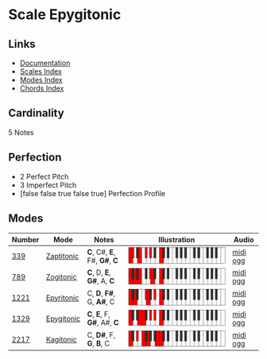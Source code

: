 # Scale Epygitonic

## Links

- [Documentation](index.md)
- [Scales Index](Scales.md)
- [Modes Index](Modes.md)
- [Chords Index](Chords.md)

## Cardinality

5 Notes

## Perfection

- 2 Perfect Pitch
- 3 Imperfect Pitch
- [false false true false true] Perfection Profile

## Modes

| Number | Mode | Notes | Illustration | Audio |
|--------|------|-------|--------------|-------|
| [339](https://ianring.com/musictheory/scales/339) | [Zaptitonic](ModeZaptitonic.md) | **C**, C#, **E**, F#, **G#**, **C** | ![CNaturalZaptitonic](ModeCNaturalZaptitonic.png) | [midi](ModeCNaturalZaptitonic.mid) [ogg](ModeCNaturalZaptitonic.ogg) | 
| [789](https://ianring.com/musictheory/scales/789) | [Zogitonic](ModeZogitonic.md) | **C**, D, **E**, **G#**, A, **C** | ![CNaturalZogitonic](ModeCNaturalZogitonic.png) | [midi](ModeCNaturalZogitonic.mid) [ogg](ModeCNaturalZogitonic.ogg) | 
| [1221](https://ianring.com/musictheory/scales/1221) | [Epyritonic](ModeEpyritonic.md) | C, **D**, **F#**, G, **A#**, C | ![CNaturalEpyritonic](ModeCNaturalEpyritonic.png) | [midi](ModeCNaturalEpyritonic.mid) [ogg](ModeCNaturalEpyritonic.ogg) | 
| [1329](https://ianring.com/musictheory/scales/1329) | [Epygitonic](ModeEpygitonic.md) | **C**, **E**, F, **G#**, A#, **C** | ![CNaturalEpygitonic](ModeCNaturalEpygitonic.png) | [midi](ModeCNaturalEpygitonic.mid) [ogg](ModeCNaturalEpygitonic.ogg) | 
| [2217](https://ianring.com/musictheory/scales/2217) | [Kagitonic](ModeKagitonic.md) | C, **D#**, F, **G**, **B**, C | ![CNaturalKagitonic](ModeCNaturalKagitonic.png) | [midi](ModeCNaturalKagitonic.mid) [ogg](ModeCNaturalKagitonic.ogg) | 
